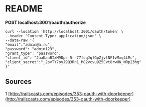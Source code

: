 # README

**POST localhost:3001/oauth/authorize**

```shell
curl --location 'http://localhost:3001/oauth/token' \
--header 'Content-Type: application/json' \
--data-raw '{
"email":"admin@a.ru",
"password": "admin123",
"grant_type": "password",
"client_id": "JaaKaaBIxM9Dps-5r-77fsqJqfGpZjvlNF1vMxq4LMc",
"client_secret":"_2ovTY7oyJ9Q3Rn1_M82vcvu9Z5Cvt8rwHN_NRp23hg"
}'
```

## Sources

1 [http://railscasts.com/episodes/353-oauth-with-doorkeeper](http://railscasts.com/episodes/353-oauth-with-doorkeeper)
